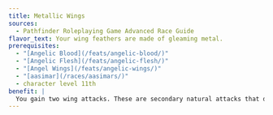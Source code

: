 ```yaml
---
title: Metallic Wings
sources:
  - Pathfinder Roleplaying Game Advanced Race Guide
flavor_text: Your wing feathers are made of gleaming metal.
prerequisites:
  - "[Angelic Blood](/feats/angelic-blood/)"
  - "[Angelic Flesh](/feats/angelic-flesh/)"
  - "[Angel Wings](/feats/angelic-wings/)"
  - "[aasimar](/races/aasimars/)"
  - character level 11th
benefit: |
  You gain two wing attacks. These are secondary natural attacks that deal 1d4 points of slashing damage (or 1d3 if you are Small).
---
```


